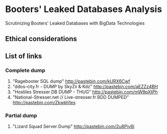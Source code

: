 # Booters' Leaked Databases Analysis
Scrutinizing Booters' Leaked Databases with BigData Technologies

## Ethical considerations


## List of links
### Complete dump
1. "Ragebooter SQL dump" http://pastebin.com/kURX6Cwf 
2. "ddos-city.fr - DUMP by SkyZii & Kdz" http://pastebin.com/aEZZz4BH
3. "Hostiles Stresser DB DUMP - THUG" http://pastebin.com/mW8pXtPh
4. "National-Stresser.net // Live-stresser.fr BDD DUMPED" http://pastebin.com/Zkwkh1es

### Partial dump
1. "Lizard Squad Server Dump" http://pastebin.com/2u8Pjy6i

